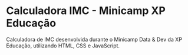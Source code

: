 # Calculadora IMC - Minicamp XP Educação
Calculadora de IMC desenvolvida durante o Minicamp Data &amp; Dev da XP Educação, utilizando HTML, CSS e JavaScript.
